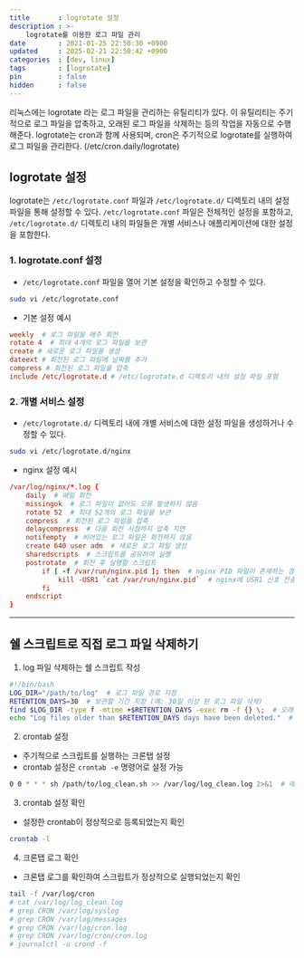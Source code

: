 ```yaml
---
title       : logrotate 설정
description : >-
    logrotate를 이용한 로그 파일 관리
date        : 2021-01-25 22:50:30 +0900
updated     : 2025-02-21 22:50:42 +0900
categories  : [dev, linux]
tags        : [logrotate]
pin         : false
hidden      : false
---
```


리눅스에는 logrotate 라는 로그 파일을 관리하는 유틸리티가 있다. 
이 유틸리티는 주기적으로 로그 파일을 압축하고, 오래된 로그 파일을 삭제하는 등의 작업을 자동으로 수행해준다. 
logrotate는 cron과 함께 사용되며, cron은 주기적으로 logrotate를 실행하여 로그 파일을 관리한다. (/etc/cron.daily/logrotate)

## logrotate 설정
logrotate는 `/etc/logrotate.conf` 파일과 `/etc/logrotate.d/` 디렉토리 내의 설정 파일을 통해 설정할 수 있다. 
`/etc/logrotate.conf` 파일은 전체적인 설정을 포함하고, `/etc/logrotate.d/` 디렉토리 내의 파일들은 개별 서비스나 애플리케이션에 대한 설정을 포함한다.

### 1. logrotate.conf 설정
- `/etc/logrotate.conf` 파일을 열어 기본 설정을 확인하고 수정할 수 있다.
```bash
sudo vi /etc/logrotate.conf
```
- 기본 설정 예시
```conf
weekly  # 로그 파일을 매주 회전
rotate 4  # 최대 4개의 로그 파일을 보관
create # 새로운 로그 파일을 생성
dateext # 회전된 로그 파일에 날짜를 추가
compress # 회전된 로그 파일을 압축
include /etc/logrotate.d # /etc/logrotate.d 디렉토리 내의 설정 파일 포함
```

### 2. 개별 서비스 설정
- `/etc/logrotate.d/` 디렉토리 내에 개별 서비스에 대한 설정 파일을 생성하거나 수정할 수 있다.
```bash
sudo vi /etc/logrotate.d/nginx
```
- nginx 설정 예시
```conf
/var/log/nginx/*.log {
    daily  # 매일 회전
    missingok  # 로그 파일이 없어도 오류 발생하지 않음
    rotate 52  # 최대 52개의 로그 파일을 보관
    compress  # 회전된 로그 파일을 압축
    delaycompress  # 다음 회전 시점까지 압축 지연
    notifempty  # 비어있는 로그 파일은 회전하지 않음
    create 640 user adm  # 새로운 로그 파일 생성
    sharedscripts  # 스크립트를 공유하여 실행
    postrotate  # 회전 후 실행할 스크립트
        if [ -f /var/run/nginx.pid ]; then  # nginx PID 파일이 존재하는 경우
            kill -USR1 `cat /var/run/nginx.pid`  # nginx에 USR1 신호 전송
        fi
    endscript
}
```

--- 

## 쉘 스크립트로 직접 로그 파일 삭제하기

1. log 파일 삭제하는 쉘 스크립트 작성
```bash
#!/bin/bash
LOG_DIR="/path/to/log"  # 로그 파일 경로 지정
RETENTION_DAYS=30  # 보관할 기간 지정 (예: 30일 이상 된 로그 파일 삭제)
find $LOG_DIR -type f -mtime +$RETENTION_DAYS -exec rm -f {} \;  # 오래된 로그 파일을 검색하여 삭제, mtime: 수정 시간 (+: 이상, -: 이하)
echo "Log files older than $RETENTION_DAYS days have been deleted."  # 삭제 완료 출력
```

2. crontab 설정
- 주기적으로 스크립트를 실행하는 크론탭 설정
- crontab 설정은 `crontab -e` 명령어로 설정 가능
```bash
0 0 * * * sh /path/to/log_clean.sh >> /var/log/log_clean.log 2>&1  # 매일 0시 0분에 스크립트 실행
```

3. crontab 설정 확인
- 설정한 crontab이 정상적으로 등록되었는지 확인
```bash
crontab -l
```

4. 크론탭 로그 확인
- 크론탭 로그를 확인하여 스크립트가 정상적으로 실행되었는지 확인
```bash
tail -f /var/log/cron
# cat /var/log/log_clean.log
# grep CRON /var/log/syslog
# grep CRON /var/log/messages
# grep CRON /var/log/cron.log
# grep CRON /var/log/cron/cron.log
# journalctl -u crond -f
```